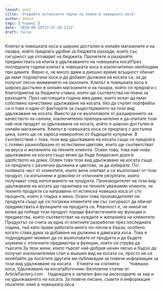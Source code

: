 ```yaml
---
layout: post
title: 'Открийте истинските перки на клипа в човешката коса'
author: Ghost
tags: ['huawei']
date: '2019-09-19T23:47:38.121Z'
draft: false
---
```


Клипът в човешката коса е широко достъпен в онлайн магазините и на пазара, който предлага удобни за бюджета разходи, които със сигурност ще отговарят на бюджета. Прочетете и разкрийте предимствата на клипа в удължаването на човешката коса!През последната година клипът в човешката коса е изключително необходим при дамите. Вярно е, че много дами в днешно време всъщност обичат да имат подчертани коси и да добавят дължина на косата си, за да получат лесно вниманието на околните. Клипът в човешката коса е широко достъпен в онлайн магазините и на пазара, който се предлага с благоприятна за бюджета ставка, която ще съответства на плана за разходите. През настоящата година има дами, които искат да имат собствено качествено удължаване на косата, без да счупят портфейла си и това е един от факторите за съществуването на този вид удължаване на косата. Вместо да се възползвате от разширението на качеството на салона, изключително препоръчително е да опитате този най-нов продукт за удължаване на косата, който е широко достъпен в онлайн магазините. Клипът в човешката коса се предлага с достъпна цена, която ще се хареса невероятно от бъдещите купувачи. В съответствие с това, този вид удължаване на косата също се предлага с голямо разнообразие от естествени цветове, които ще съответстват на вкуса и желанието на техните клиенти. Освен това, това най-ново удължаване на косата също може да бъде боядисано дори в удобството на дома. Освен това този вид удължаване на косата също се предлага с различна дължина и цветове, за да избирате. По-голямата част от клиентите, които вече опитват и се възползват от този продукт, са изпълнени и доволни от отличните резултати, които получават след използването на продукта. Производителят на този вид удължаване на косата ще гарантира на техните уважаеми клиенти, че техните продукти са направени от истинска човешка коса от сто процента, която е гладка и мека. Освен това производителят на продукта също ще се погрижи клиентите им със сигурност да обичат предимствата и функциите на продукта си. Реалност е, че никой не може да победи този продукт поради фантастичните му функции и предимства, които съответстват на нуждите и желанията на клиентите. Продуктът се счита за една от елитните разработки през последната година, тъй като прави работата много по-лесна и бърза, особено когато става дума за добавяне на дължина в дамската коса. Това е подходящият момент да се възползвате от продукта и да бъдете изумени с отличните предимства и функции, които си струва да търсите.За тези жени, които търсят най-добрия начин лесно и бързо да получат изключителния стил и външен вид на косата си, просто не се колебайте да посетите другите ми публикации за повече информация за този вид удължаване на косата.    Етикети на статията:        Човешка коса, Удължаване на косатаИзточник: Безплатни статии от ArticleFactory.com    Надеждата е запален фен на аксесоарите за хир и на удължаването на косата. За повече писане, съвети и информация посетете: клип в човешката коса
